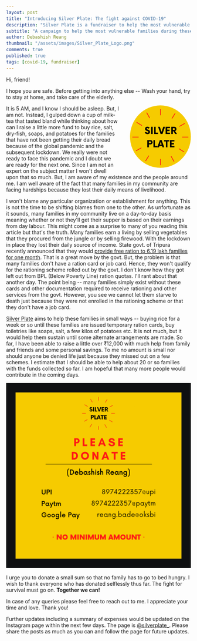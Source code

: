 ```yaml
---
layout: post
title: "Introducing Silver Plate: The fight against COVID-19"
description: "Silver Plate is a fundraiser to help the most vulnerable families with basic necessities like rice, salt, soaps, and others. It's the best thing I have done so far, with much help from friends and family."
subtitle: "A campaign to help the most vulnerable families during these trying times."
author: Debashish Reang
thumbnail: "/assets/images/Silver_Plate_Logo.png"
comments: true
published: true
tags: [covid-19, fundraiser]
---
```

Hi, friend!

I hope you are safe. Before getting into anything else -- Wash your hand, try to stay at home, and take care of the elderly.

<a href="https://instagram.com/silverplate_" target="_blank"><img src="/assets/images/Silver_Plate_Logo.png" style="float: right; max-width: 33%; margin: 0 0 1em 2em; border-radius: 50%"></a>
It is 5 AM, and I know I should be asleep. But, I am not. Instead, I gulped down a cup of milk-tea that tasted bland while thinking about how can I raise a little more fund to buy rice, salt, dry-fish, soaps, and potatoes for the families that have not been getting their daily bread because of the global pandemic and the subsequent lockdown. We really were not ready to face this pandemic and I doubt we are ready for the next one. Since I am not an expert on the subject matter I won't dwell upon that so much. But, I am aware of my existence and the people around me. I am well aware of the fact that many families in my community are facing hardships because they lost their daily means of livelihood.

I won't blame any particular organization or establishment for anything. This is not the time to be shifting blames from one to the other. As unfortunate as it sounds, many families in my community live on a day-to-day basis meaning whether or not they'll get their supper is based on their earnings from day labour. This might come as a surprise to many of you reading this article but that's the truth. Many families earn a living by selling vegetables that they procured from the jungle or by selling firewood. With the lockdown in place they lost their daily source of income. State govt. of Tripura recently announced that they would [provide free ration to 6.19 lakh families for one month](https://economictimes.indiatimes.com/news/politics-and-nation/tripura-to-provide-free-ration-to-6-19-lakh-poor-families-for-one-month/articleshow/74927726.cms). That is a great move by the govt. But, the problem is that many families don't have a ration card or job card. Hence, they won't qualify for the rationing scheme rolled out by the govt. I don't know how they got left out from BPL (Below Poverty Line) ration quotas. I'll rant about that another day. The point being -- many families simply exist without these cards and other documentation required to receive rationing and other services from the govt. However, you see we cannot let them starve to death just because they were not enrolled in the rationing scheme or that they don't have a job card.

[Silver Plate](https://instagram.com/silverplate_) aims to help these families in small ways -- buying rice for a week or so until these families are issued temporary ration cards, buy toiletries like soaps, salt, a few kilos of potatoes etc. It is not much, but it would help them sustain until some alternate arrangements are made. So far, I have been able to raise a little over ₹12,000 with much help from family and friends and some personal savings. To me no amount is small nor should anyone be denied life just because they missed out on a few schemes. I estimate that I should be able to help about 20 or so families with the funds collected so far. I am hopeful that many more people would contribute in the coming days.

<img src="/assets/images/donate.png">

I urge you to donate a small sum so that no family has to go to bed hungry. I wish to thank everyone who has donated selflessly thus far. The fight for survival must go on. **Together we can!**

In case of any queries please feel free to reach out to me. I appreciate your time and love. Thank you!

Further updates including a summary of expenses would be updated on the Instagram page within the next few days. The page is [@silverplate_](https://instagram.com/silverplate_). Please share the posts as much as you can and follow the page for future updates.
